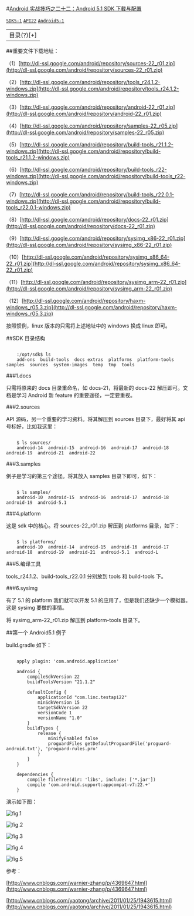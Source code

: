 #[Android 实战技巧之二十二：Android 5.1 SDK 下载与配置](http://blog.csdn.net/lincyang/article/details/44680629)

[`SDK5-1`](http://www.csdn.net/tag/SDK5-1) [`API22`](http://www.csdn.net/tag/API22) [`Android5-1`](http://www.csdn.net/tag/Android5-1)

<table class="table table-bordered table-striped table-condensed"> <tr> <td>目录(?)[+]</td> </tr> </table>

##重要文件下载地址：

（1）[http://dl-ssl.google.com/android/repository/sources-22_r01.zip](http://dl-ssl.google.com/android/repository/sources-22_r01.zip)

（2）[http://dl-ssl.google.com/android/repository/tools_r24.1.2-windows.zip](http://dl-ssl.google.com/android/repository/tools_r24.1.2-windows.zip) 

（3）[http://dl-ssl.google.com/android/repository/android-22_r01.zip](http://dl-ssl.google.com/android/repository/android-22_r01.zip)

（4）[http://dl-ssl.google.com/android/repository/samples-22_r05.zip](http://dl-ssl.google.com/android/repository/samples-22_r05.zip) 

（5）[http://dl-ssl.google.com/android/repository/build-tools_r21.1.2-windows.zip](http://dl-ssl.google.com/android/repository/build-tools_r21.1.2-windows.zip) 

（6）[http://dl-ssl.google.com/android/repository/build-tools_r22-windows.zip](http://dl-ssl.google.com/android/repository/build-tools_r22-windows.zip) 

（7）[http://dl-ssl.google.com/android/repository/build-tools_r22.0.1-windows.zip](http://dl-ssl.google.com/android/repository/build-tools_r22.0.1-windows.zip) 

（8）[http://dl-ssl.google.com/android/repository/docs-22_r01.zip](http://dl-ssl.google.com/android/repository/docs-22_r01.zip) 

（9）[http://dl-ssl.google.com/android/repository/sysimg_x86-22_r01.zip](http://dl-ssl.google.com/android/repository/sysimg_x86-22_r01.zip) 

（10）[http://dl-ssl.google.com/android/repository/sysimg_x86_64-22_r01.zip](http://dl-ssl.google.com/android/repository/sysimg_x86_64-22_r01.zip) 

（11）[http://dl-ssl.google.com/android/repository/sysimg_arm-22_r01.zip](http://dl-ssl.google.com/android/repository/sysimg_arm-22_r01.zip) 

（12）[http://dl-ssl.google.com/android/repository/haxm-windows_r05.3.zip](http://dl-ssl.google.com/android/repository/haxm-windows_r05.3.zip)

按照惯例，linux 版本的只需将上述地址中的 windows 换成 linux 即可。

##SDK 目录结构

```

    :/opt/sdk$ ls
    add-ons  build-tools  docs extras  platforms  platform-tools  samples  sources  system-images  temp  tmp  tools

```

###1.docs 

只需将原来的 docs 目录重命名，如 docs-21，将最新的 docs-22 解压即可。文档是学习 Android 新 feature 的重要途径，一定要重视。
 
###2.sources 

API 源码，另一个重要的学习资料。将其解压到 sources 目录下，最好将其 api 号标好，比如我这里：

```

    $ ls sources/
    android-14  android-15  android-16  android-17  android-18  android-19  android-21  android-22

```

###3.samples 

例子是学习的第三个途径。将其放入 samples 目录下即可，如下：

```

    $ ls samples/
    android-10  android-15  android-16  android-17  android-18  android-19  android-5.1

```

###4.platform
 
这是 sdk 中的核心。将 sources-22_r01.zip 解压到 platforms 目录，如下：

```

    $ ls platforms/
    android-10  android-14  android-15  android-16  android-17  android-18  android-19  android-21  android-5.1  android-L

```

###5.编译工具 

tools_r24.1.2、build-tools_r22.0.1 分别放到 tools 和 build-tools 下。 

###6.sysimg 

有了 5.1 的 platform 我们就可以开发 5.1 的应用了，但是我们还缺少一个模拟器。这是 sysimg 要做的事情。
 
将 sysimg_arm-22_r01.zip 解压到 platform-tools 目录下。

##第一个 Android5.1 例子

build.gradle 如下：

```

    apply plugin: 'com.android.application'

    android {
        compileSdkVersion 22
        buildToolsVersion "21.1.2"

        defaultConfig {
            applicationId "com.linc.testapi22"
            minSdkVersion 15
            targetSdkVersion 22
            versionCode 1
            versionName "1.0"
        }
        buildTypes {
            release {
                minifyEnabled false
                proguardFiles getDefaultProguardFile('proguard-android.txt'), 'proguard-rules.pro'
            }
        }
    }

    dependencies {
        compile fileTree(dir: 'libs', include: ['*.jar'])
        compile 'com.android.support:appcompat-v7:22.+'
    }

```

演示如下图：

![fig.1](images/22-1.png) 

![fig.2](images/22-2.png) 

![fig.3](images/22-3.png) 

![fig.4](images/22-4.png) 

![fig.5](images/22-5.png) 

参考： 

[http://www.cnblogs.com/warnier-zhang/p/4369647.html](http://www.cnblogs.com/warnier-zhang/p/4369647.html) 

[http://www.cnblogs.com/yaotong/archive/2011/01/25/1943615.html](http://www.cnblogs.com/yaotong/archive/2011/01/25/1943615.html)